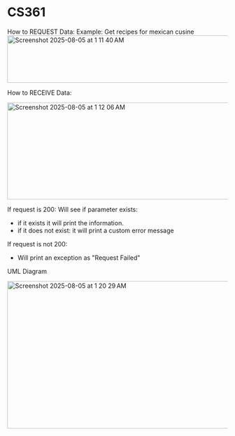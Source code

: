 # CS361

How to REQUEST Data:
Example: Get recipes for mexican cusine
<img width="655" height="108" alt="Screenshot 2025-08-05 at 1 11 40 AM" src="https://github.com/user-attachments/assets/d17ba945-5be3-44de-a41b-58cd15fb8dca" />



How to RECEIVE Data:

<img width="575" height="221" alt="Screenshot 2025-08-05 at 1 12 06 AM" src="https://github.com/user-attachments/assets/e85953ff-6189-45c5-b0ee-1a10492ec198" />

If request is 200:
Will see if parameter exists:
- if it exists it will print the information. 
- if it does not exist: it will print a custom error message

If request is not 200:
- Will print an exception as "Request Failed"

UML Diagram

<img width="578" height="336" alt="Screenshot 2025-08-05 at 1 20 29 AM" src="https://github.com/user-attachments/assets/c7b8dbb5-f492-4d6d-b431-d5a3a294365a" />
